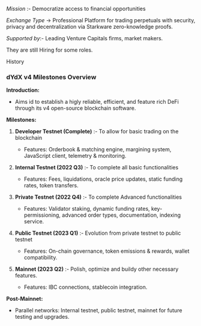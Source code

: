 *Mission* :- Democratize access to financial opportunities

*Exchange Type*
-> Professional Platform for trading perpetuals with security, privacy and decentralization via Starkware zero-knowledge proofs.

*Supported by*:- Leading Venture Capitals firms, market makers.

They are still Hiring for some roles.

History
### dYdX v4 Milestones Overview

**Introduction:**
- Aims id to establish a higly reliable, efficient, and feature rich DeFi through its v4 open-source blockchain software.

**Milestones:**

1. **Developer Testnet (Complete)** :- To allow for basic trading on the blockchain
   - Features: Orderbook & matching engine, margining system, JavaScript client, telemetry & monitoring.

2. **Internal Testnet (2022 Q3)** :- To complete all basic functionalities
   - Features: Fees, liquidations, oracle price updates, static funding rates, token transfers.

3. **Private Testnet (2022 Q4)** :- To complete Advanced functionalities
   - Features: Validator staking, dynamic funding rates, key-permissioning, advanced order types, documentation, indexing service.

4. **Public Testnet (2023 Q1)** :- Evolution from private testnet to public testnet
   - Features: On-chain governance, token emissions & rewards, wallet compatibility.

5. **Mainnet (2023 Q2)** :- Polish, optimize and buildy other necessary features.
   - Features: IBC connections, stablecoin integration.

**Post-Mainnet:**
- Parallel networks: Internal testnet, public testnet, mainnet for future testing and upgrades.
